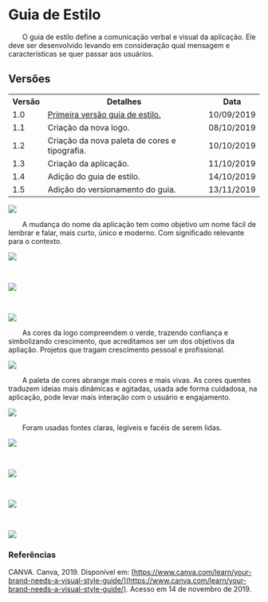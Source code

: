 # Guia de Estilo
<div class="line"></div>
<p text-align="justify">&emsp;&emsp;O guia de estilo define a comunicação verbal e visual da aplicação. Ele deve ser desenvolvido levando em consideração qual mensagem e características se quer passar aos usuários.</p>

## Versões

<table class="versions">
	<tr>
		<th class="version_header">Versão</th>
		<th>Detalhes</th>
		<th>Data</th>
	</tr>
	<tr>
		<td>1.0</td>
		<td><a href="../estilo_guia">Primeira versão guia de estilo.</a></td>
		<td>10/09/2019</td>
	</tr>	
	<tr>
		<td>1.1</td>
		<td>Criação da nova logo.</td>
		<td>08/10/2019</td>
	</tr>	
	<tr>
		<td>1.2</td>
		<td>Criação da nova paleta de cores e tipografia.</td>
		<td>10/10/2019</td>
	</tr>
	<tr>
		<td>1.3</td>
		<td>Criação da aplicação.</td>
		<td>11/10/2019</td>
	</tr>		
	<tr>
		<td>1.4</td>
		<td>Adição do guia de estilo.</td>
		<td>14/10/2019</td>
	</tr>	
	<tr>
		<td>1.5</td>
		<td>Adição do versionamento do guia.</td>
		<td>13/11/2019</td>
	</tr>	
</table> 



<img src="../assets/novo_guia/guia_Prancheta 1.png">
<p text-align="justify">&emsp;&emsp;A mudança do nome da aplicação tem como objetivo um nome fácil de lembrar e falar, mais curto, único e moderno. Com significado relevante para o contexto.</p>
<img src="../assets/novo_guia/guia-02.png">
<p text-align="justify">&emsp;&emsp;</p>
<img src="../assets/novo_guia/guia-03.png">
<p text-align="justify">&emsp;&emsp;</p>
<img src="../assets/novo_guia/guia-04.png">
<p text-align="justify">&emsp;&emsp;As cores da logo compreendem o verde, trazendo confiança e simbolizando crescimento, que acreditamos ser um dos objetivos da apliação. Projetos que tragam crescimento pessoal e profissional.</p>
<img src="../assets/novo_guia/guia-05.png">
<p text-align="justify">&emsp;&emsp;A paleta de cores abrange mais cores e mais vivas. As cores quentes traduzem ideias mais dinâmicas e agitadas, usada ade forma cuidadosa, na aplicação, pode levar mais interação com o usuário e engajamento.</p>
<img src="../assets/novo_guia/guia-06.png">
<p text-align="justify">&emsp;&emsp;Foram usadas fontes claras, legíveis e facéis de serem lidas.</p>
<img src="../assets/novo_guia/guia-07.png">
<p text-align="justify">&emsp;&emsp;</p>
<img src="../assets/novo_guia/guia-09.png">
<p text-align="justify">&emsp;&emsp;</p>
<img src="../assets/novo_guia/guia-10.png">
<p text-align="justify">&emsp;&emsp;</p>
<img src="../assets/novo_guia/guia-11.png">

### Referências
CANVA. Canva, 2019. Disponível em: [https://www.canva.com/learn/your-brand-needs-a-visual-style-guide/](https://www.canva.com/learn/your-brand-needs-a-visual-style-guide/). Acesso em 14 de novembro de 2019.
